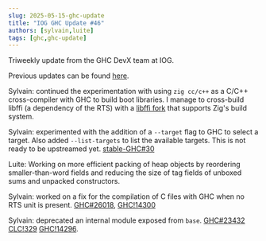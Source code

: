 ```yaml
---
slug: 2025-05-15-ghc-update
title: "IOG GHC Update #46"
authors: [sylvain,luite]
tags: [ghc,ghc-update]
---
```


Triweekly update from the GHC DevX team at IOG.

<!-- truncate -->

Previous updates can be found [here](https://engineering.iog.io/tags/ghc-update).

Sylvain: continued the experimentation with using `zig cc/c++` as a C/C++
cross-compiler with GHC to build boot libraries. I manage to cross-build libffi (a
dependency of the RTS) with a [libffi fork](https://github.com/vezel-dev/libffi)
that supports Zig's build system.

Sylvain: experimented with the addition of a `--target` flag to GHC to select a
target. Also added `--list-targets` to list the available targets. This is not
ready to be upstreamed yet.
[stable-GHC#30](https://github.com/stable-haskell/ghc/issues/30#issuecomment-2851324370)

Luite: Working on more efficient packing of heap objects by reordering
smaller-than-word fields and reducing the size of tag fields of unboxed sums and
unpacked constructors.

Sylvain: worked on a fix for the compilation of C files with GHC when no RTS unit is present. [GHC#26018](https://gitlab.haskell.org/ghc/ghc/-/issues/26018), [GHC!14300](https://gitlab.haskell.org/ghc/ghc/-/merge_requests/14300)

Sylvain: deprecated an internal module exposed from `base`.
[GHC#23432](https://gitlab.haskell.org/ghc/ghc/-/issues/23432)
[CLC!329](https://github.com/haskell/core-libraries-committee/issues/329)
[GHC!14296](https://gitlab.haskell.org/ghc/ghc/-/merge_requests/14296).
